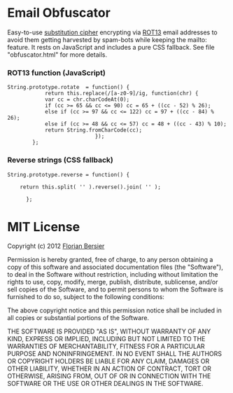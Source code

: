 # Email Obfuscator

Easy-to-use [substitution cipher](http://en.wikipedia.org/wiki/Substitution_cipher) encrypting via [ROT13](http://en.wikipedia.org/wiki/ROT13) email addresses to avoid them getting harvested by spam-bots while keeping the mailto: feature. It rests on JavaScript and includes a pure CSS fallback. See file "obfuscator.html" for more details.

### ROT13 function (JavaScript)

    String.prototype.rotate  = function() { 
                return this.replace(/[a-z0-9]/ig, function(chr) {
                var cc = chr.charCodeAt(0);
                if (cc >= 65 && cc <= 90) cc = 65 + ((cc - 52) % 26);
                else if (cc >= 97 && cc <= 122) cc = 97 + ((cc - 84) % 26);
                else if (cc >= 48 && cc <= 57) cc = 48 + ((cc - 43) % 10);
                return String.fromCharCode(cc);
                    			});
			};

### Reverse strings (CSS fallback)

    String.prototype.reverse = function() {

        return this.split( '' ).reverse().join( '' ); 
          
          };
          
          
# MIT License

Copyright (c) 2012 [Florian Bersier](http://www.florianbersier.com)

Permission is hereby granted, free of charge, to any person obtaining a copy of this software and associated documentation 
files (the "Software"), to deal in the Software without restriction, including without limitation the rights to use, 
copy, modify, merge, publish, distribute, sublicense, and/or sell copies of the Software, and to permit persons to whom 
the Software is furnished to do so, subject to the following conditions:

The above copyright notice and this permission notice shall be included in all copies or substantial portions of the Software.

THE SOFTWARE IS PROVIDED "AS IS", WITHOUT WARRANTY OF ANY KIND, EXPRESS OR IMPLIED, INCLUDING BUT NOT LIMITED TO THE WARRANTIES 
OF MERCHANTABILITY, FITNESS FOR A PARTICULAR PURPOSE AND NONINFRINGEMENT. IN NO EVENT SHALL THE AUTHORS OR COPYRIGHT HOLDERS BE LIABLE FOR ANY 
CLAIM, DAMAGES OR OTHER LIABILITY, WHETHER IN AN ACTION OF CONTRACT, TORT OR OTHERWISE, ARISING FROM, OUT OF OR IN CONNECTION WITH 
THE SOFTWARE OR THE USE OR OTHER DEALINGS IN THE SOFTWARE.
